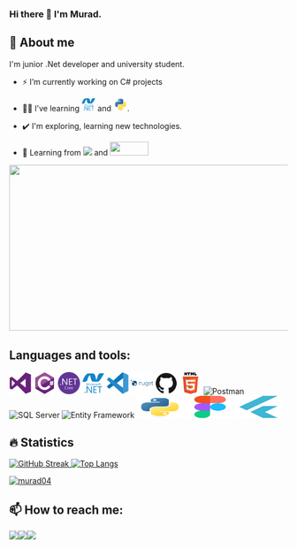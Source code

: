 ### Hi there 👋 I'm Murad.

## 🙂 About me
I'm junior .Net developer and university student.
-  ⚡ I’m currently working on C# projects
-  👨‍🎓 I’ve learning   <img src="https://github.com/devicons/devicon/blob/master/icons/dot-net/dot-net-plain-wordmark.svg" title=".Net" alt=".Net" width="25" height="25"/> and  <img src="https://github.com/devicons/devicon/blob/master/icons/python/python-original.svg" title="Python" alt="Python" width="25" height="25"/>.

-  ✔️ I'm exploring, learning new technologies. 
-  📖 Learning from <img src="https://img.shields.io/badge/Edx-193A3E?style=for-the-badge&logo=edx&logoColor=white" witdh="25" height="25"/> and <img src="https://img.shields.io/badge/Udemy-EC5252?style=for-the-badge&logo=Udemy&logoColor=white" width="70" height="25"/>
<!-- - 👯 I’m looking to collaborate on ...
- 🤔 I’m looking for help with ...
- 💬 Ask me about ...
- 📫 How to reach me: ...
- 😄 Pronouns: ...
-  Fun fact: ...
-->


<div align="center">
  <img src="https://media.giphy.com/media/dWesBcTLavkZuG35MI/giphy.gif" width="600" height="300"/>
</div>

## Languages and tools:

<div>
  <img src="https://github.com/devicons/devicon/blob/master/icons/visualstudio/visualstudio-plain.svg" title="Visual Studio" alt="Visual Studio" width="40" height="40"/>
  <img src="https://github.com/devicons/devicon/blob/master/icons/csharp/csharp-original.svg" title="C#" alt="C#" width="40" height="40"/>
  <img src="https://github.com/devicons/devicon/blob/master/icons/dotnetcore/dotnetcore-original.svg" title=".Net Core" alt=".Net Core" width="40" height="40"/>
  <img src="https://github.com/devicons/devicon/blob/master/icons/dot-net/dot-net-plain-wordmark.svg" title=".Net" alt=".Net" width="40" height="40"/>
  <img src="https://github.com/devicons/devicon/blob/master/icons/vscode/vscode-original.svg" title="Visual Studio Code" alt="Visual Studio Code"width="40" height="40"/>
  <img src="https://github.com/devicons/devicon/blob/master/icons/nuget/nuget-original-wordmark.svg" title="Nuget" alt="Nuget" width="40" height="40"/>
  <img src="https://github.com/devicons/devicon/blob/master/icons/github/github-original.svg" title="Github" alt="Github" width="40" height="40"/>
  <img src="https://github.com/devicons/devicon/blob/master/icons/html5/html5-original-wordmark.svg" title="Html" alt="Html" width="40" height="40"/>
  <img src="https://img.shields.io/badge/Postman-FF6C37?style=for-the-badge&logo=Postman&logoColor=white" title="Postman" alt="Postman" width="80" height="40"/>
  <img src="https://user-images.githubusercontent.com/67361462/171796159-94085a01-ef02-4448-a230-b23dec4f4f07.png" title="SQL Server" alt="SQL Server" width="40" height="40"/>
  <img src="https://user-images.githubusercontent.com/67361462/171989554-faa3f227-bed7-486f-b918-1b2b812735f0.png" title="Entity Framework" alt="Entity Framework" width="85" height="40"/>
  <img src="https://github.com/devicons/devicon/blob/master/icons/python/python-original.svg" title="Python" alt="Python" width="85" height="40"/> 
  <img src="https://github.com/devicons/devicon/blob/master/icons/figma/figma-original.svg" title="Figma" alt="Figma" width="85" height="40"/>
  <img src="https://github.com/devicons/devicon/blob/master/icons/flutter/flutter-plain.svg" title="Flutter" alt="Flutter" width="86" height="40"/>
</div>

## 🔥 Statistics

[![GitHub Streak](http://github-readme-streak-stats.herokuapp.com?user=Murad04&theme=github-dark-blue&count_private=true&background=000000)
![Top Langs](https://github-readme-stats.vercel.app/api?username=Murad04&show_icons=true&count_private=true&theme=github_dark)](https://git.io/streak-stats)
<br/>
<p align="left"> <a href="https://github.com/ryo-ma/github-profile-trophy"><img src="https://github-profile-trophy.vercel.app/?username=murad04&title=Stars,Commit,PullRequest,Repositories,Issues&theme=radical&no-frame=true&margin-w=15" alt="murad04" /></a> </p>

## 📫 How to reach me:
<a href="https://twitter.com/Muradm04">
  <img align="left" src="https://img.shields.io/badge/Twitter-1DA1F2?style=for-the-badge&logo=twitter&logoColor=white" />
</a>
<a href="https://az.linkedin.com/in/murad-m-139950241">
  <img align="left" src="https://img.shields.io/badge/LinkedIn-0077B5?style=for-the-badge&logo=linkedin&logoColor=white" />
</a>
<a href="https://www.instagram.com/muradm.04/">
  <img src="https://img.shields.io/badge/Instagram-E4405F?style=for-the-badge&logo=instagram&logoColor=white"/>
</a>
<br>

